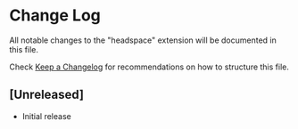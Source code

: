 # Change Log

All notable changes to the "headspace" extension will be documented in this file.

Check [Keep a Changelog](http://keepachangelog.com/) for recommendations on how to structure this file.

## [Unreleased]

- Initial release
